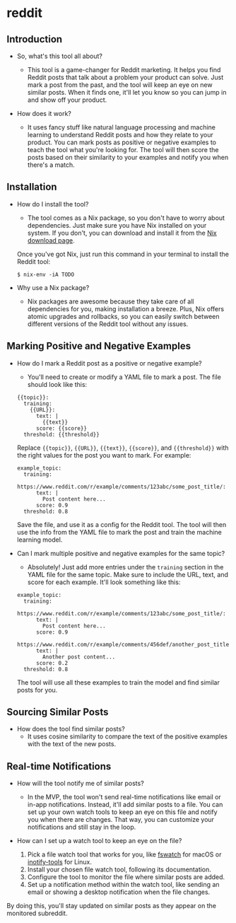 # reddit

## Introduction

- So, what's this tool all about?
    - This tool is a game-changer for Reddit marketing. It helps you find Reddit posts that talk about a problem your product can solve. Just mark a post from the past, and the tool will keep an eye on new similar posts. When it finds one, it'll let you know so you can jump in and show off your product.

- How does it work?
    - It uses fancy stuff like natural language processing and machine learning to understand Reddit posts and how they relate to your product. You can mark posts as positive or negative examples to teach the tool what you're looking for. The tool will then score the posts based on their similarity to your examples and notify you when there's a match.

## Installation

- How do I install the tool?
    - The tool comes as a Nix package, so you don't have to worry about dependencies. Just make sure you have Nix installed on your system. If you don't, you can download and install it from the [Nix download page](https://nixos.org/download.html).

    Once you've got Nix, just run this command in your terminal to install the Reddit tool:
    ```
    $ nix-env -iA TODO
    ```

- Why use a Nix package?
    - Nix packages are awesome because they take care of all dependencies for you, making installation a breeze. Plus, Nix offers atomic upgrades and rollbacks, so you can easily switch between different versions of the Reddit tool without any issues.

## Marking Positive and Negative Examples

- How do I mark a Reddit post as a positive or negative example?
    - You'll need to create or modify a YAML file to mark a post. The file should look like this:

    ```
    {{topic}}:
      training:
        {{URL}}:
          text: |
            {{text}}
          score: {{score}}
      threshold: {{threshold}}
    ```

    Replace `{{topic}}`, `{{URL}}`, `{{text}}`, `{{score}}`, and `{{threshold}}` with the right values for the post you want to mark. For example:

    ```
    example_topic:
      training:
        https://www.reddit.com/r/example/comments/123abc/some_post_title/:
          text: |
            Post content here...
          score: 0.9
      threshold: 0.8
    ```

    Save the file, and use it as a config for the Reddit tool. The tool will then use the info from the YAML file to mark the post and train the machine learning model.

- Can I mark multiple positive and negative examples for the same topic?
    - Absolutely! Just add more entries under the `training` section in the YAML file for the same topic. Make sure to include the URL, text, and score for each example. It'll look something like this:

    ```
    example_topic:
      training:
        https://www.reddit.com/r/example/comments/123abc/some_post_title/:
          text: |
            Post content here...
          score: 0.9
        https://www.reddit.com/r/example/comments/456def/another_post_title/:
          text: |
            Another post content...
          score: 0.2
      threshold: 0.8
    ```

    The tool will use all these examples to train the model and find similar posts for you.

## Sourcing Similar Posts

- How does the tool find similar posts?
    - It uses cosine similarity to compare the text of the positive examples with the text of the new posts.

## Real-time Notifications

- How will the tool notify me of similar posts?
    - In the MVP, the tool won't send real-time notifications like email or in-app notifications. Instead, it'll add similar posts to a file. You can set up your own watch tools to keep an eye on this file and notify you when there are changes. That way, you can customize your notifications and still stay in the loop.

- How can I set up a watch tool to keep an eye on the file?
    1. Pick a file watch tool that works for you, like [fswatch](https://emcrisostomo.github.io/fswatch/) for macOS or [inotify-tools](https://github.com/inotify-tools/inotify-tools/wiki) for Linux.
    2. Install your chosen file watch tool, following its documentation.
    3. Configure the tool to monitor the file where similar posts are added.
    4. Set up a notification method within the watch tool, like sending an email or showing a desktop notification when the file changes.

By doing this, you'll stay updated on similar posts as they appear on the monitored subreddit.
